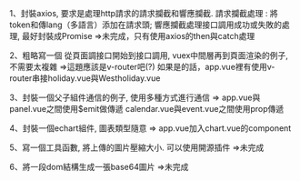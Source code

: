 1、封裝axios, 要求是處理http請求的請求攔截和響應攔截. 請求攔截處理 : 將token和傳lang（多語言）添加在請求頭; 響應攔截處理接口調用成功或失敗的處理, 最好封裝成Promise
=>未完成，只有使用axios的then與catch處理

2、粗略寫一個 從頁面調接口開始到接口調用, vuex中間層再到頁面渲染的例子, 不需要太複雜
=>這題應該是v-router吧(?)
如果是的話，app.vue裡有使用v-router串接holiday.vue與Westholiday.vue

3、封裝一個父子組件通信的例子, 使用多種方式進行通信
=> app.vue與panel.vue之間使用$emit做傳遞
calendar.vue與event.vue之間使用prop傳遞

4、封裝一個echart組件, 圖表類型隨意
=> app.vue加入chart.vue的component

5、寫一個工具函數, 將上傳的圖片壓縮大小. 可以使用開源插件
=>未完成

6、將一段dom結構生成一張base64圖片
=>未完成

